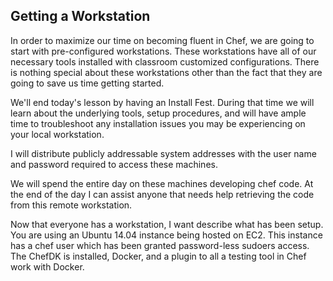 ## Getting a Workstation

In order to maximize our time on becoming fluent in Chef, we are going to start with pre-configured workstations. These workstations have all of our necessary tools installed with classroom customized configurations.  There is nothing special about these workstations other than the fact that they are going to save us time getting started.

We'll end today's lesson by having an Install Fest.  During that time we will learn about the underlying tools, setup procedures, and will have ample time to troubleshoot any installation issues you may be experiencing on your local workstation.

I will distribute publicly addressable system addresses with the user name and password required to access these machines.

We will spend the entire day on these machines developing chef code. At the end of the day I can assist anyone that needs help retrieving the code from this remote workstation.

Now that everyone has a workstation, I want describe what has been setup. You are using an Ubuntu 14.04 instance being hosted on EC2. This instance has a chef user which has been granted password-less sudoers access. The ChefDK is installed, Docker, and a plugin to all a testing tool in Chef work with Docker.
